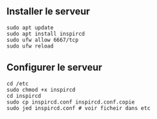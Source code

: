 ## Installer le serveur

```
sudo apt update
sudo apt install inspircd
sudo ufw allow 6667/tcp
sudo ufw reload
```
## Configurer le serveur

```
cd /etc
sudo chmod +x inspircd
cd inspircd
sudo cp inspircd.conf inspircd.conf.copie
sudo jed inspircd.conf # voir ficheir dans etc
```
